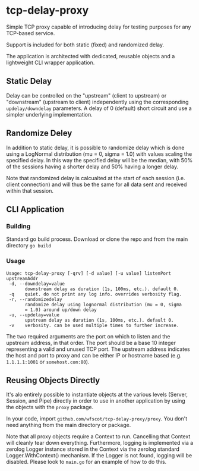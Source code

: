 # tcp-delay-proxy
Simple TCP proxy capable of introducing delay for testing purposes for any TCP-based service.

Support is included for both static (fixed) and randomized delay.

The application is architected with dedicated, reusable objects and a lightweight CLI wrapper application.

## Static Delay
Delay can be controlled on the "upstream" (client to upstream) or "downstream" (upstream to client) independently using the corresponding `updelay/downdelay` parameters. A delay of 0 (default) short circuit and use a simpler underlying implementation.

## Randomize Deley
In addition to static delay, it is possible to randomize delay which is done using a LogNormal distribution (mu = 0, sigma = 1.0) with values scaling the specified delay. In this way the specified delay will be the median, with 50% of the sessions having a shorter delay and 50% having a longer delay.

Note that randomized delay is calcualted at the start of each session (i.e. client connection) and will thus be the same for all data sent and received within that session.

## CLI Application

### Building

Standard go build process.  Download or clone the repo and from the main directory `go build`

### Usage

```
Usage: tcp-delay-proxy [-qrv] [-d value] [-u value] listenPort upstreamAddr
 -d, --downdelay=value
       downstream delay as duration (1s, 100ms, etc.). default 0.
 -q    quiet. do not print any log info. overrides verbosity flag.
 -r, --randomizedelay
       randomize delay using lognormal distribution (mu = 0, sigma
       = 1.0) around up/down delay
 -u, --updelay=value
       upstream delay as duration (1s, 100ms, etc.). default 0.
 -v    verbosity. can be used multiple times to further increase.
 ```
 
The two required arguments are the port on which to listen and the upstream address, in that order.  The port should be a base 10 integer representing a valid and unused TCP port. The upstream address indicates the host and port to proxy and can be either IP or hostname based (e.g. `1.1.1.1:1001` or `somehost.com:80`).
 
 ## Reusing Objects Directly
 
It's alo entirely possible to instantiate objects at the various levels (Server, Session, and Pipe) directly in order to use in another application by using the objects with the `proxy` package.
 
In your code, import `github.com/wfscot/tcp-delay-proxy/proxy`.  You don't need anything from the main directory or package.
 
Note that all proxy objects require a Context to run. Cancelling that Context will cleanly tear down everything.  Furthermore, logging is implemented via a zerolog Logger instance stored in the Context via the zerolog standard Logger.WithContext() mechanism.  If the Logger is not found, logging will be disabled.  Please look to `main.go` for an example of how to do this.